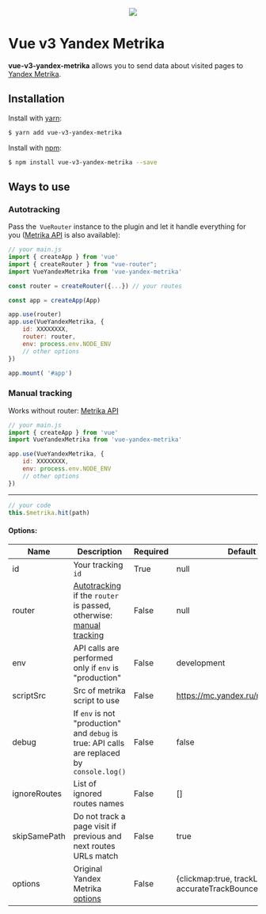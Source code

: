 <p align="center">
    <img src="https://i.imgur.com/iu7VdZ7.png" />
</p>


# Vue v3 Yandex Metrika

**vue-v3-yandex-metrika** allows you to send data about visited pages to [Yandex Metrika].

## Installation

Install with [yarn]:

```bash
$ yarn add vue-v3-yandex-metrika
```

Install with [npm]:

```bash
$ npm install vue-v3-yandex-metrika --save
```


## Ways to use

### <a name="autotracking">Autotracking</a>

Pass the` VueRouter` instance to the plugin and let it handle everything for you ([Metrika API] is also available):
```javascript
// your main.js
import { createApp } from 'vue'
import { createRouter } from "vue-router";
import VueYandexMetrika from 'vue-yandex-metrika'                               

const router = createRouter({...}) // your routes

const app = createApp(App)

app.use(router)
app.use(VueYandexMetrika, {
	id: XXXXXXXX,
	router: router,
	env: process.env.NODE_ENV
    // other options
})

app.mount( '#app')
```


### <a name="manual">Manual tracking</a>

Works without router: [Metrika API]
```javascript
// your main.js
import { createApp } from 'vue'
import VueYandexMetrika from 'vue-yandex-metrika'                               

app.use(VueYandexMetrika, {
	id: XXXXXXXX,
	env: process.env.NODE_ENV
    // other options
})
```
___

```javascript
// your code
this.$metrika.hit(path)
```

#### Options:

| Name           | Description                                                                                             | Required | Default                                                    |
| -------------- | ------------------------------------------------------------------------------------------------------- | -------- | ---------------------------------------------------------- |
| id             | Your tracking `id`                                                                                      | True     | null                                                       |
| router         | [Autotracking](#autotracking) if the `router` is passed, otherwise: [manual tracking](#manual-tracking) | False    | null                                                       |
| env            | API calls are performed only if `env` is "production"                                                   | False    | development                                                |
| scriptSrc      | Src of metrika script to use                                                                            | False    | https://mc.yandex.ru/metrika/tag.js                        |
| debug          | If `env` is not "production" and `debug` is true: API calls are replaced by `console.log()`             | False    | false                                                      |
| ignoreRoutes   | List of ignored routes names                                                                            | False    | []                                                         |
| skipSamePath   | Do not track a page visit if previous and next routes URLs match                                        | False    | true                                                       |
| options        | Original Yandex Metrika [options](https://yandex.ru/support/metrika/code/counter-initialize.html)       | False    | {clickmap:true, trackLinks:true, accurateTrackBounce:true} |

[Yandex Metrika]: https://metrika.yandex.ru
[yarn]: https://yarnpkg.com
[npm]: https://npmjs.com
[Metrika API]: https://yandex.ru/support/metrika/objects/method-reference.html

